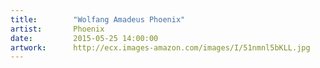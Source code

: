 ```yaml
---
title:        "Wolfang Amadeus Phoenix"
artist:       Phoenix
date:         2015-05-25 14:00:00
artwork:      http://ecx.images-amazon.com/images/I/51nmnl5bKLL.jpg
---
```



